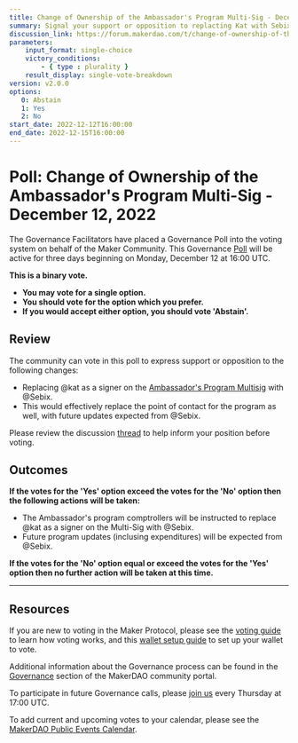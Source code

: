```yaml
---
title: Change of Ownership of the Ambassador's Program Multi-Sig - December 12, 2022
summary: Signal your support or opposition to replacting Kat with Sebix on teh Ambassador's Program Multi-Sig.
discussion_link: https://forum.makerdao.com/t/change-of-ownership-of-the-ambassador-programs-multi-sig/19087
parameters:
    input_format: single-choice
    victory_conditions:
        - { type : plurality }
    result_display: single-vote-breakdown
version: v2.0.0
options:
   0: Abstain
   1: Yes
   2: No
start_date: 2022-12-12T16:00:00
end_date: 2022-12-15T16:00:00
---
```

# Poll: Change of Ownership of the Ambassador's Program Multi-Sig - December 12, 2022

The Governance Facilitators have placed a Governance Poll into the voting system on behalf of the Maker Community. This Governance [Poll](https://community-development.makerdao.com/en/learn/governance/on-chain-gov) will be active for three days beginning on Monday, December 12 at 16:00 UTC.

**This is a binary vote.**
- **You may vote for a single option.**
- **You should vote for the option which you prefer.**
- **If you would accept either option, you should vote 'Abstain'.**

## Review

The community can vote in this poll to express support or opposition to the following changes:
* Replacing @kat as a signer on the [Ambassador's Program Multisig](https://etherscan.io/address/0xF411d823a48D18B32e608274Df16a9957fE33E45) with @Sebix.
* This would effectively replace the point of contact for the program as well, with future updates expected from @Sebix. 

Please review the discussion [thread](https://forum.makerdao.com/t/change-of-ownership-of-the-ambassador-programs-multi-sig/19087) to help inform your position before voting.

## Outcomes

**If the votes for the 'Yes' option exceed the votes for the 'No' option then the following actions will be taken:**
* The Ambassador's program comptrollers will be instructed to replace @kat as a signer on the Multi-Sig with @Sebix.
* Future program updates (inclusing expenditures) will be expected from @Sebix. 

**If the votes for the 'No' option equal or exceed the votes for the 'Yes' option then no further action will be taken at this time.**

---

## Resources

If you are new to voting in the Maker Protocol, please see the [voting guide](https://community-development.makerdao.com/en/learn/governance/how-voting-works/) to learn how voting works, and this [wallet setup guide](https://community-development.makerdao.com/en/learn/governance/voting-setup/) to set up your wallet to vote.

Additional information about the Governance process can be found in the [Governance](https://community-development.makerdao.com/en/learn/governance) section of the MakerDAO community portal.

To participate in future Governance calls, please [join us](https://github.com/makerdao/community/tree/master/governance/governance-and-risk-meetings) every Thursday at 17:00 UTC.

To add current and upcoming votes to your calendar, please see the [MakerDAO Public Events Calendar](https://calendar.google.com/calendar/embed?src=makerdao.com_3efhm2ghipksegl009ktniomdk%40group.calendar.google.com&ctz=UTC&mode=week&showCalendars=0&showPrint=0).
